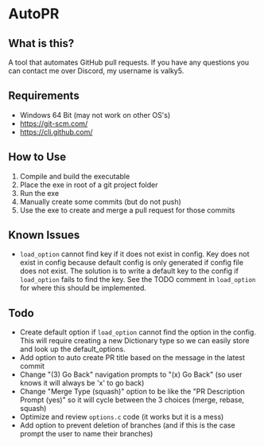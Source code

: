 # AutoPR

## What is this?
A tool that automates GitHub pull requests. If you have any questions you can contact me over Discord, my username is valky5.

## Requirements
- Windows 64 Bit (may not work on other OS's)
- https://git-scm.com/
- https://cli.github.com/

## How to Use
1. Compile and build the executable
2. Place the exe in root of a git project folder
3. Run the exe
4. Manually create some commits (but do not push)
5. Use the exe to create and merge a pull request for those commits

## Known Issues
- `load_option` cannot find key if it does not exist in config. Key does not exist in config because default config is only generated if config file does not exist. The solution is to write a default key to the config if `load_option` fails to find the key. See the TODO comment in `load_option` for where this should be implemented.

## Todo
- Create default option if `load_option` cannot find the option in the config. This will require creating a new Dictionary type so we can easily store and look up the default_options.
- Add option to auto create PR title based on the message in the latest commit
- Change "(3) Go Back" navigation prompts to "(x) Go Back" (so user knows it will always be 'x' to go back)
- Change "Merge Type (squash)" option to be like the "PR Description Prompt (yes)" so it will cycle between the 3 choices (merge, rebase, squash)
- Optimize and review `options.c` code (it works but it is a mess)
- Add option to prevent deletion of branches (and if this is the case prompt the user to name their branches)